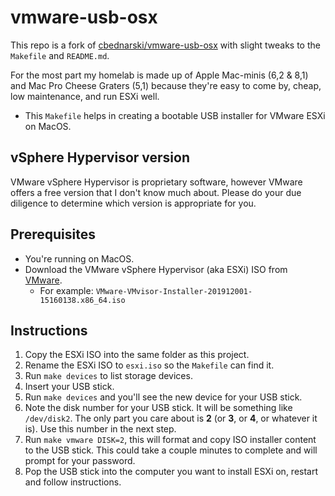 # vmware-usb-osx

This repo is a fork of [cbednarski/vmware-usb-osx](https://github.com/cbednarski/vmware-usb-osx) with slight tweaks to the `Makefile` and `README.md`.

For the most part my homelab is made up of Apple Mac-minis (6,2 & 8,1) and Mac Pro Cheese Graters (5,1) because they're easy to come by, cheap, low maintenance, and run ESXi well.

* This `Makefile` helps in creating a bootable USB installer for VMware ESXi on MacOS.

## vSphere Hypervisor version

VMware vSphere Hypervisor is proprietary software, however VMware offers a free version that I don't know much about. Please do your due diligence to determine which version is appropriate for you.

## Prerequisites

* You're running on MacOS.
* Download the VMware vSphere Hypervisor (aka ESXi) ISO from [VMware](https://www.vmware.com/go/download-vsphere).
  * For example: `VMware-VMvisor-Installer-201912001-15160138.x86_64.iso`

## Instructions

1. Copy the ESXi ISO into the same folder as this project.
2. Rename the ESXi ISO to `esxi.iso` so the `Makefile` can find it.
3. Run `make devices` to list storage devices.
4. Insert your USB stick.
5. Run `make devices` and you'll see the new device for your USB stick.
6. Note the disk number for your USB stick. It will be something like `/dev/disk2`. The only part you care about is **2** (or **3**, or **4**, or whatever it is). Use this number in the next step.
7. Run `make vmware DISK=2`, this will format and copy ISO installer content to the USB stick. This could take a couple minutes to complete and will prompt for your password.
8. Pop the USB stick into the computer you want to install ESXi on, restart and follow instructions.
